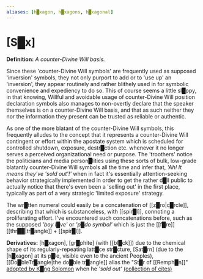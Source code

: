 ```yaml
---
aliases: [h█xagon, h█xagons, h█xagonal]
---
```

# **[S█x]**

**Definition:** *A counter-Divine Will basis.*

Since these 'counter-Divine Will symbols' are frequently used as supposed 'inversion' symbols, they not only purport to add or to 'use up' an 'inversion', they appear routinely and rather blithely used in for symbolic convenience and expediency to do so.  This of course seems a little sl█ppy, in that knowing, Willful and avoidable usage of counter-Divine Will position declaration symbols also manages to non-overtly declare that the speaker themselves is on a counter-Divine Will basis, and that as such neither they nor the information they present can be trusted as reliable or authentic.

As one of the more blatant of the counter-Divine Will symbols, this frequently alludes to the concept that it represents a counter-Divine Will contingent or effort within the apostate system which is scheduled for controlled shutdown, exposure, destr█ction etc. whenever it no longer serves a perceived organizational need or purpose.  The 'troothers' notice the politicians and media person█lities using these sorts of bulk, low-grade blatantly counter-Divine Will symbols all the time and infer that, *'Ah!  It means they've 'sold out'!'* when in fact it's essentially attention-seeking behavior strategically implemented in order to get the rather d█ll public to actually notice that there's even been a 'selling out' in the first place, typically as part of a very strategic 'limited exposure' strategy.

The wr█tten numeral could easily be a concatenation of [[z█ro|c█rcle]], describing that which is substanceless, with [[spir█l]], connoting a proliferating effort.  I've encountered such concatenations before, such as the supposed *'boy l█ve'* or *'p█do symbol'* which is just the [[f█re]] [[thr██|tr█angle]] + [[spir█l]].

**Derivatives:** [h█xagon], [gr█phite] (with [[bl█ck]]) due to the chemical shape of its regularly-repeating latt█ce str█cture, [Sat█rn] (due to the [h█xagon] at its p█le, visible even to the ancient Peoples),  [[Do█bleTr█angle|the do█ble tr█angle]] alias the "St█r of [[Remph█n]]" [adopted by K█ng Solomon](https://en.wikipedia.org/wiki/Seal_of_Solomon) when he *'sold out'* [(collection of cites)](http://www.geocities.ws/johnny9977002/) 


